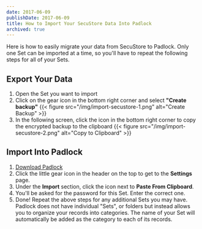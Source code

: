 ```yaml
---
date: 2017-06-09
publishDate: 2017-06-09
title: How to Import Your SecuStore Data Into Padlock
archived: true
---
```


Here is how to easily migrate your data from SecuStore to Padlock. Only one Set
can be imported at a time, so you'll have to repeat the following steps for all
of your Sets.

## Export Your Data

1. Open the Set you want to import
2. Click on the gear icon in the bottom right corner and select **"Create backup"**
   {{< figure src="/img/import-secustore-1.png" alt="Create Backup" >}}
3. In the following screen, click the icon in the bottom right corner to copy
   the encrypted backup to the clipboard
   {{< figure src="/img/import-secustore-2.png" alt="Copy to Clipboard" >}}

## Import Into Padlock

1. [Download Padlock](/downloads/)
2. Click the little gear icon in the header on the top to get to the **Settings** page.
3. Under the **Import** section, click the icon next to **Paste From Clipboard**.
4. You'll be asked for the password for this Set. Enter the correct one.
5. Done! Repeat the above steps for any additional Sets you may have. Padlock
   does not have individual "Sets", or folders but instead allows you to
   organize your records into categories. The name of your Set will automatically
   be added as the category to each of its records.
